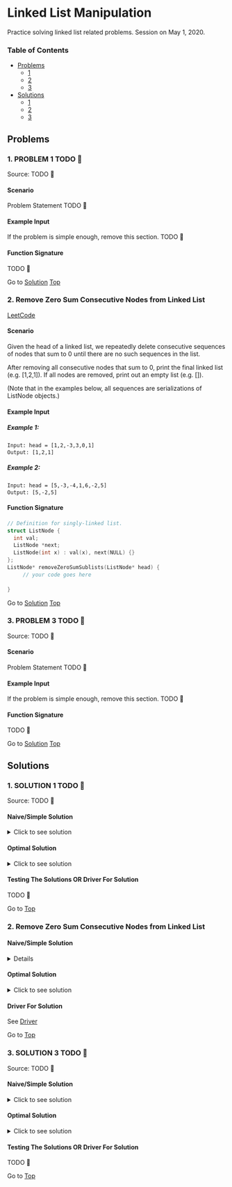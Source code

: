<!-- Don't remove -->
<a name="top"/>

# Linked List Manipulation

Practice solving linked list related problems. Session on May 1, 2020.

### Table of Contents

* [Problems](#problems)
  * [1](#p1)
  * [2](#p2)
  * [3](#p3)
* [Solutions](#solutions)
  * [1](#s1)
  * [2](#s2)
  * [3](#s3)

<!-- Don't remove -->
<a name="problems"/>

## Problems

<a name="p1"/>

### 1. PROBLEM 1 TODO :bug:

Source: TODO :bug:

#### Scenario

Problem Statement TODO :bug:

#### Example Input

If the problem is simple enough, remove this section. TODO :bug:

#### Function Signature

TODO :bug:

<!-- Don't remove -->
Go to [Solution](#s1)   [Top](#top)

<!-- Don't remove -->
<a name="p2"/>

### 2. Remove Zero Sum Consecutive Nodes from Linked List

[LeetCode](https://leetcode.com/problems/remove-zero-sum-consecutive-nodes-from-linked-list/)

#### Scenario

Given the head of a linked list, we repeatedly delete consecutive sequences of nodes that sum to 0 until there are no such sequences in the list.

After removing all consecutive nodes that sum to 0, print the final linked list (e.g. [1,2,1]). If all nodes are removed, print out an empty list (e.g. []).

(Note that in the examples below, all sequences are serializations of ListNode objects.)

#### Example Input
##### Example 1: <br>
```
Input: head = [1,2,-3,3,0,1]
Output: [1,2,1]
```
##### Example 2:<br>
```
Input: head = [5,-3,-4,1,6,-2,5]
Output: [5,-2,5]
```
#### Function Signature
```C++
// Definition for singly-linked list.
struct ListNode {
  int val;
  ListNode *next;
  ListNode(int x) : val(x), next(NULL) {}
};
ListNode* removeZeroSumSublists(ListNode* head) {
     // your code goes here

}
```
<!-- Don't remove -->
Go to [Solution](#s2)   [Top](#top)

<!-- Don't remove -->
<a name="p3"/>

### 3. PROBLEM 3 TODO :bug:

Source: TODO :bug:

#### Scenario

Problem Statement TODO :bug:

#### Example Input

If the problem is simple enough, remove this section. TODO :bug:

#### Function Signature

TODO :bug:

<!-- Don't remove -->
Go to [Solution](#s3)   [Top](#top)

<!-- Don't remove -->
<a name="solutions"/>

## Solutions

<!-- Don't remove -->
<a name="s1"/>

### 1. SOLUTION 1 TODO :bug:

Source: TODO :bug:

#### Naive/Simple Solution
<details>
<summary>Click to see solution</summary>

TODO put your solution here :bug:

</details>


#### Optimal Solution

<details>
<summary>Click to see solution</summary>

TODO put your solution here :bug:

</details>

#### Testing The Solutions OR Driver For Solution

TODO :bug:

<!-- Don't remove -->
Go to [Top](#top)

<!-- Don't remove -->
<a name="s2"/>

### 2. Remove Zero Sum Consecutive Nodes from Linked List

#### Naive/Simple Solution

<details>
<summary>Click to see solution</summary>

// NOTE: This solution does not take into account memory leaks. <br>
The idea is to use an outer loop iterating through N nodes, at every node i-th we use a nested loop iterating to the end of the list to check whether or not that node and the following nodes cause a zero-sum. The list of nodes causes zero-sum if "the accumulated sum of all nodes in that list equals zero". The inner loop stops as the accumulated sum equals 0 ``Sum == 0`` or it reaches the end of the list.
- If zero-sum list is found by the inner loop ``Sum == 0``, we de-list nodes from nodes [LBound, UBound] including the LBound node and the UBound node, where the node UBound is the node that the inner loop stopped at as the ``Sum == 0``.
- If ``Sum != 0``, the inner loop continues till the end of the list ``UBound == NULL``, which means there is no zero-sum found, then the outer loop will repeat the same searching process beginning at the next nodes till the end of the list.

For every i-th node of N nodes, the algorithm iterates from node i-th to the last node for the total of ``N*(N-i)`` times. Therefore, this solution has time complexity of ``O(N^2)``. Space complexity is ``O(1)``.

```C++

ListNode* removeZeroSumSublists(ListNode* head) {
    ListNode *Edge, *PreLBound, *UBound;
    // create edging node
    Edge= new ListNode(0);
    Edge->next = head;
    PreLBound = Edge;
    UBound = head;
    int Sum=0;
    while(UBound)
    {
        Sum = Sum + UBound->val;

        // if  zero-sum list of nodes is found [LBound,UBound]
        // where LBound == PreLBound->Next;
        // then modify the list to remove nodes from LBound to UBound
        if(Sum == 0) {
            PreLBound->next = UBound->next;
        }
        UBound = UBound->next;
        // no zero-sum found in the range [Prev, End]
        // outer loop continues checking beginning at the next node
        if(UBound == NULL)
        {
            PreLBound = PreLBound->next;
            // end of list
            if(PreLBound == NULL) break;
            UBound = PreLBound->next;
            Sum=0;
        }
    }
    // returning the result without the edging node
    return Edge->next;
}
```

</details>

#### Optimal Solution
<details>
<summary>Click to see solution</summary>

// NOTE: This solution does not take into account memory leaks. <br>
Another approach is to check for the repetition of the accumulated sum that is defined by ``Sum = Sum + head->val``. Tracking the accumulated sum of each node is optimized by using the hash table ``map<int,NodeList*> SumMap``.

- If the accumulated sum at node ``head`` is found in ``SumMap`` (accumulated Sum is repeated), this means there is a zero-sum list between the two nodes ``[LBound, head]`` that needs to be removed. After removing the zero-sum list, make sure you reset the node before the ``LBound`` to the one after the ``head``.

- If ``Sum`` is not repeated (not found in SumMap), this means the current node is not contributing to the zero-sum list, the accumulated sum at the current is recorded ``SumMap[Sum] = head``, and the loop continues till the end of the list.

Instead of going through ``N-i`` nodes for every node i-th to calculate the accumulated sum that is explained in the first solution, this solution uses a hash table to record the accumulated sum of visited nodes and only goes through the list once. Time complexity of this solution is ``O(N)``. The space complexity of ``O(N)`` is the trade-off.

###### The following diagram illustrates how the algorithm works.

![Algorithm Illustration](./ZeroSumConsec/Algorithm_Illustration.png)

```C++
ListNode* removeZeroSumSublists(ListNode* head) {
    // create edging node. Reason explained above.
    ListNode* Edge =new ListNode(0);
    Edge->next=head;
    // unordered map is faster with inserting/removing
    unordered_map<int,ListNode*> SumMap;
    SumMap[0] = Edge;
    int Sum = 0;

    while(head != nullptr){
        Sum += head->val;
        // if found zero-sum range: [LBound,head]
        // then delete from SumMap Sums recorded between [LBound,head]
        // then re-link PrevLBound to head->Next
        if(SumMap.find(Sum) != SumMap.end()) {
            ListNode* LBound = SumMap[Sum];
            ListNode* PreLBound = LBound;

            //delete Sums recorded in range [LBound, head]
            int subSum = Sum;
            while(LBound != head){
                LBound = LBound->next;
                subSum += LBound->val;
                if(LBound != head) SumMap.erase(subSum);
            }
            // remove nodes from Lbound to head
            PreLBound->next = head->next;
        } else {
            // if zero-sum range NOT exist
            // record Sum for further tracking
            SumMap[Sum] = head;
        }
        // examine next node
        head = head->next;
    }
    // returning the result without the edging node
    return Edge->next;
}
```

</details>

#### Driver For Solution

See [Driver](./ZeroSumConsec/ZeroSumConsec.cpp)

<!-- Don't remove -->
Go to [Top](#top)

<!-- Don't remove -->
<a name="s3"/>

### 3. SOLUTION 3 TODO :bug:

Source: TODO :bug:

#### Naive/Simple Solution

<details>
<summary>Click to see solution</summary>

TODO put your solution here :bug:

</details>

#### Optimal Solution

<details>
<summary>Click to see solution</summary>

TODO put your solution here :bug:

</details>

#### Testing The Solutions OR Driver For Solution

TODO :bug:

<!-- Don't remove -->
Go to [Top](#top)
